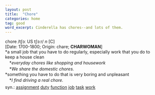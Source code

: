 ```yaml
---
layout: post
title:  "Chore"
categories: home
tag: good
word_excerpt: Cinderella has chores--and lots of them.
---
```

<DIV style="MARGIN: 0px 0px 5px">chore /tʃɔː US tʃɔːr/ <I>n</I> [C] <BR>[Date: 1700-1800; Origin: chare; <B>CHARWOMAN</B>]<BR>*a small job that you have to do regularly, especially work that you do to keep a house clean<BR>　*<I>everyday chores like shopping and housework</I><BR>　*<I>We share the domestic chores.</I><BR>*something you have to do that is very boring and unpleasant<BR>　*<I>I find driving a real chore.</I></DIV>
<DIV style="MARGIN: 0px 0px 5px">
<DIV style="MARGIN: 4px 0px">syn.: <A href="{{ site.baseurl }}/assignment"><U>assignment</U></A> <A href="{{ site.baseurl }}/duty"><U>duty</U></A> <A href="{{ site.baseurl }}/function"><U>function</U></A> <A href="{{ site.baseurl }}/job"><U>job</U></A> <A href="{{ site.baseurl }}/task"><U>task</U></A> <A href="{{ site.baseurl }}/work"><U>work</U></A></DIV></DIV>
